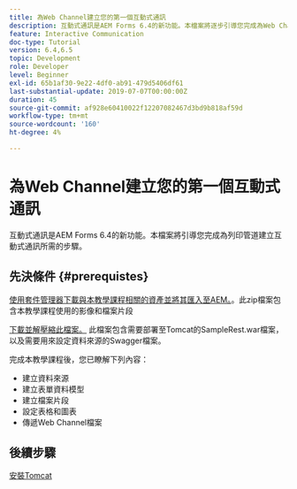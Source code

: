 ```yaml
---
title: 為Web Channel建立您的第一個互動式通訊
description: 互動式通訊是AEM Forms 6.4的新功能。本檔案將逐步引導您完成為Web Channel建立互動式通訊所需的步驟。
feature: Interactive Communication
doc-type: Tutorial
version: 6.4,6.5
topic: Development
role: Developer
level: Beginner
exl-id: 65b1af30-9e22-4df0-ab91-479d5406df61
last-substantial-update: 2019-07-07T00:00:00Z
duration: 45
source-git-commit: af928e60410022f12207082467d3bd9b818af59d
workflow-type: tm+mt
source-wordcount: '160'
ht-degree: 4%

---
```


# 為Web Channel建立您的第一個互動式通訊

互動式通訊是AEM Forms 6.4的新功能。本檔案將引導您完成為列印管道建立互動式通訊所需的步驟。

## 先決條件 {#prerequistes}

[使用套件管理器下載與本教學課程相關的資產並將其匯入至AEM。](assets/gettingstartedassets.zip)。此zip檔案包含本教學課程使用的影像和檔案片段

[下載並解壓縮此檔案。](assets/warfileandswaggerfile.zip) 此檔案包含需要部署至Tomcat的SampleRest.war檔案，以及需要用來設定資料來源的Swagger檔案。

完成本教學課程後，您已瞭解下列內容：

* 建立資料來源
* 建立表單資料模型
* 建立檔案片段
* 設定表格和圖表
* 傳遞Web Channel檔案

## 後續步驟

[安裝Tomcat](./partone.md)
